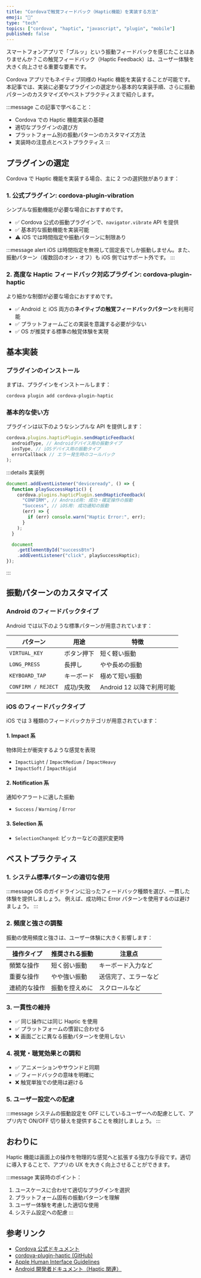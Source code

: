 ```yaml
---
title: "Cordovaで触覚フィードバック（Haptic機能）を実装する方法"
emoji: "📱"
type: "tech"
topics: ["cordova", "haptic", "javascript", "plugin", "mobile"]
published: false
---
```


スマートフォンアプリで「ブルッ」という振動フィードバックを感じたことはありませんか？この触覚フィードバック（Haptic Feedback）は、ユーザー体験を大きく向上させる重要な要素です。

Cordova アプリでもネイティブ同様の Haptic 機能を実装することが可能です。本記事では、実装に必要なプラグインの選定から基本的な実装手順、さらに振動パターンのカスタマイズやベストプラクティスまで紹介します。

:::message
この記事で学べること：

- Cordova での Haptic 機能実装の基礎
- 適切なプラグインの選び方
- プラットフォーム別の振動パターンのカスタマイズ方法
- 実装時の注意点とベストプラクティス
  :::

## プラグインの選定

Cordova で Haptic 機能を実装する場合、主に 2 つの選択肢があります：

### 1. 公式プラグイン: cordova-plugin-vibration

シンプルな振動機能が必要な場合におすすめです。

- ✅ Cordova 公式の振動プラグインで、`navigator.vibrate` API を提供
- ✅ 基本的な振動機能を実装可能
- ⚠️ iOS では時間指定や振動パターンに制限あり

:::message alert
iOS は時間指定を無視して固定長でしか振動しません。また、振動パターン（複数回のオン・オフ）も iOS 側ではサポート外です。
:::

### 2. 高度な Haptic フィードバック対応プラグイン: cordova-plugin-haptic

より細かな制御が必要な場合におすすめです。

- ✅ Android と iOS 両方の**ネイティブの触覚フィードバックパターン**を利用可能
- ✅ プラットフォームごとの実装を意識する必要が少ない
- ✅ OS が推奨する標準の触覚体験を実現

## 基本実装

### プラグインのインストール

まずは、プラグインをインストールします：

```bash
cordova plugin add cordova-plugin-haptic
```

### 基本的な使い方

プラグインは以下のようなシンプルな API を提供します：

```javascript
cordova.plugins.hapticPlugin.sendHapticFeedback(
  androidType, // Androidデバイス用の振動タイプ
  iosType, // iOSデバイス用の振動タイプ
  errorCallback // エラー発生時のコールバック
);
```

:::details 実装例

```javascript
document.addEventListener("deviceready", () => {
  function playSuccessHaptic() {
    cordova.plugins.hapticPlugin.sendHapticFeedback(
      "CONFIRM", // Android用: 成功・確定操作の振動
      "Success", // iOS用: 成功通知の振動
      (err) => {
        if (err) console.warn("Haptic Error:", err);
      }
    );
  }

  document
    .getElementById("successBtn")
    .addEventListener("click", playSuccessHaptic);
});
```

:::

## 振動パターンのカスタマイズ

### Android のフィードバックタイプ

Android では以下のような標準パターンが用意されています：

| パターン           | 用途       | 特徴                      |
| ------------------ | ---------- | ------------------------- |
| `VIRTUAL_KEY`      | ボタン押下 | 短く軽い振動              |
| `LONG_PRESS`       | 長押し     | やや長めの振動            |
| `KEYBOARD_TAP`     | キーボード | 極めて短い振動            |
| `CONFIRM / REJECT` | 成功/失敗  | Android 12 以降で利用可能 |

### iOS のフィードバックタイプ

iOS では 3 種類のフィードバックカテゴリが用意されています：

#### 1. Impact 系

物体同士が衝突するような感覚を表現

- `ImpactLight` / `ImpactMedium` / `ImpactHeavy`
- `ImpactSoft` / `ImpactRigid`

#### 2. Notification 系

通知やアラートに適した振動

- `Success` / `Warning` / `Error`

#### 3. Selection 系

- `SelectionChanged`: ピッカーなどの選択変更時

## ベストプラクティス

### 1. システム標準パターンの適切な使用

:::message
OS のガイドラインに沿ったフィードバック種類を選び、一貫した体験を提供しましょう。
例えば、成功時に Error パターンを使用するのは避けましょう。
:::

### 2. 頻度と強さの調整

振動の使用頻度と強さは、ユーザー体験に大きく影響します：

| 操作タイプ   | 推奨される振動 | 注意点               |
| ------------ | -------------- | -------------------- |
| 頻繁な操作   | 短く弱い振動   | キーボード入力など   |
| 重要な操作   | やや強い振動   | 送信完了、エラーなど |
| 連続的な操作 | 振動を控えめに | スクロールなど       |

### 3. 一貫性の維持

- ✅ 同じ操作には同じ Haptic を使用
- ✅ プラットフォームの慣習に合わせる
- ❌ 画面ごとに異なる振動パターンを使用しない

### 4. 視覚・聴覚効果との調和

- ✅ アニメーションやサウンドと同期
- ✅ フィードバックの意味を明確に
- ❌ 触覚単独での使用は避ける

### 5. ユーザー設定への配慮

:::message
システムの振動設定を OFF にしているユーザーへの配慮として、アプリ内で ON/OFF 切り替えを提供することを検討しましょう。
:::

## おわりに

Haptic 機能は画面上の操作を物理的な感覚へと拡張する強力な手段です。適切に導入することで、アプリの UX を大きく向上させることができます。

:::message
実装時のポイント：

1. ユースケースに合わせて適切なプラグインを選択
2. プラットフォーム固有の振動パターンを理解
3. ユーザー体験を考慮した適切な使用
4. システム設定への配慮
   :::

## 参考リンク

- [Cordova 公式ドキュメント](https://cordova.apache.org/)
- [cordova-plugin-haptic (GitHub)](https://github.com/example/cordova-plugin-haptic)
- [Apple Human Interface Guidelines](https://developer.apple.com/design/human-interface-guidelines/)
- [Android 開発者ドキュメント（Haptic 関連）](https://developer.android.com/guide/topics/ui/haptic-feedback)
